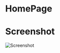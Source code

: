# HomePage

# Screenshot

![Screenshot](https://user-images.githubusercontent.com/112255124/221640159-a4a151c3-2e56-417d-a044-67bdaa9255f2.png)

